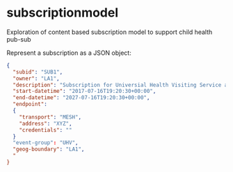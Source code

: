 # subscriptionmodel
Exploration of content based subscription model to support child health pub-sub

Represent a subscription as a JSON object:
```json
{
  "subid": "SUB1",
  "owner": "LA1",
  "description": "Subscription for Universial Health Visiting Service as commissioned by LA1",
  "start-datetime": "2017-07-16T19:20:30+00:00",
  "end-datetime": "2027-07-16T19:20:30+00:00",
  "endpoint":
  {
    "transport": "MESH",
    "address": "XYZ",
    "credentials": ""
  }
  "event-group": "UHV",
  "geog-boundary": "LA1",
  "
}
```
